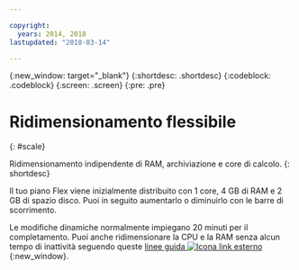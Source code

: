 ```yaml
---

copyright:
  years: 2014, 2018
lastupdated: "2018-03-14"

---
```


<!-- Attribute definitions --> 
{:new_window: target="_blank"}
{:shortdesc: .shortdesc}
{:codeblock: .codeblock}
{:screen: .screen}
{:pre: .pre}

# Ridimensionamento flessibile
{: #scale}

Ridimensionamento indipendente di RAM, archiviazione e core di calcolo. 
{: shortdesc}

Il tuo piano Flex viene inizialmente distribuito con 1 core, 4 GB di RAM e 2 GB di spazio disco. Puoi in seguito aumentarlo o diminuirlo con le barre di scorrimento.

Le modifiche dinamiche normalmente impiegano 20 minuti per il completamento. Puoi anche ridimensionare la CPU e la RAM senza alcun tempo di inattività seguendo queste [linee guida ![Icona link esterno](../../icons/launch-glyph.svg "Icona link esterno")](https://developer.ibm.com/answers/questions/381931/how-can-i-scale-cpu-up-and-down-without-downtime-o.html){:new_window}.
